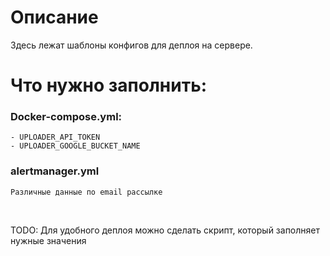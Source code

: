 # Описание
Здесь лежат шаблоны конфигов для деплоя на сервере.

# Что нужно заполнить:
### Docker-compose.yml:
    - UPLOADER_API_TOKEN
    - UPLOADER_GOOGLE_BUCKET_NAME

### alertmanager.yml
    Различные данные по email рассылке

<br>

TODO: Для удобного деплоя можно сделать скрипт, который заполняет нужные значения